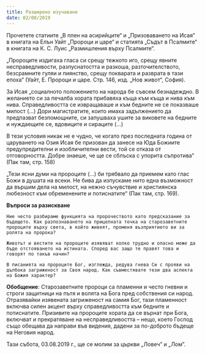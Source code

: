 ```yaml
---
title: Разширено изучаване
date: 02/08/2019
---
```


Прочетете статиите „В плен на асирийците“ и „Призоваването на Исая” в книгата на Елън Уайт „Пророци и царе“ и статията „Съдът в Псалмите“ в книгата на К. С. Луис „Размишления върху Псалмите“.

„Пророците издигаха гласа си срещу тежкото иго, срещу явните несправедливости, разпуснатостта и разкоша, разточителството, безсрамните гуляи и пиянство, срещу покварата и разврата в тази епоха“ (Уайт, Е. Пророци и царе. Стр. 146, изд. „Нов живот“, София).

За Исая „социалното положението на народа бе съвсем безнадеждно. В желанието си за печалба хората прибавяха къща към къща и нива към нива. Справедливостта се извращаваше и към бедните не се показваше милост (...) Дори магистратите, които имаха задължението да предпазват безпомощните, си запушваха ушите за виковете на бедните и нуждаещите се, вдовиците и сираците (...)

В тези условия никак не е чудно, че когато през последната година от царуването на Озия Исая бе призован да занесе на Юда Божиите предупредителни и изобличителни вести, той се отказа от отговорността. Добре знаеше, че ще се сблъска с упорита съпротива“ (Пак там, стр. 158)

„Тези ясни думи на пророците (...) би трябвало да приемем като глас Божи в душата на всеки. Не бива да изпускаме нито една възможност да вършим дела на милост, на нежно съчувствие и християнска любезност към обременените и потиснатите“ (Пак там, стр. 169).

**Въпроси за разискване**

`Ние често разбираме функцията на пророчеството като предсказание за бъдещето. Как разпознаването на прицелната точка на старозаветните пророците върху света, в който живеят, променя възприятието ви за ролята на пророка?`

`Животът и вестите на пророците изявяват колко трудно и опасно може да бъде отстояването на истината. Според вас защо те правят това и говорят по такъв начин?`

`В писанията на пророците Бог, изглежда, редува гнева Си с прояви на дълбока загриженост за Своя народ. Как съвместявате тези два аспекта на Божия характер?`

**Обобщение**: Старозаветните пророци са пламенни и често гневни и строги защитници на пътя и волята на Бога пред собствения си народ. Отразявайки изявената загриженост на самия Бог, тази пламенност включва силен акцент върху справедливостта към бедните и потиснатите. Призивите на пророците хората да се върнат при Бога, включват и прекратяване на несправедливостта – нещо, което Господ също обещава да направи във видения, дадени за по-доброто бъдеще на Неговия народ.

Тази събота, 03.08.2019 г., ще се молим за църкви „Ловеч” и „Лом”.